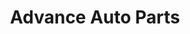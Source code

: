 ---
title: "Advance Auto Parts"
url: /des-moines/advance-auto-parts-grand-avenue/
shop: car parts
---